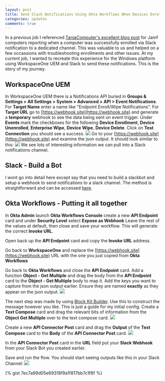 ```yaml
---
layout: post
title: Send Slack Notifications Using Okta Workflows When Devices Enroll or are Wiped From Workspace One UEM
categories: updates
comments: true
---
```


In a previous job I referenced [TaniaComputer's excellent blog post](https://www.taniacomputer.com/?p=58) for Jamf computers reporting when a computer was successfully enrolled via Slack notification to a dedicated channel. This was valuable to us and helped on a few occassions with troubleshooting enrollments and other issues. 
At my current job, I wanted to recreate this experience for the Windows platform using WorkspaceOne UEM and Slack to send these notifications. This is the story of my journey. 

## WorkspaceOne UEM
In WorkspaceOne UEM there is a Notifications API buried in 
**Groups & Settings > All Settings > System > Advanced > API > Event Notifications**.
For **Target Name** enter a name like "Endpoint Enroll/Wipe Notifications".
For **Target URL** go to [https://webhook.site](https://webhook.site) and generate a **temporary** webhook to see the data being sent on event trigger.
Under **Events** mark the checkboxes for the following **Device Enrollment**, **Device Unenrolled**, **Enterprise Wipe**, **Device Wipe**, **Device Delete**.
Click on **Test Connection** you should see a success.
![](/images/notification-events.png)
Go to your [https://webhook.site](https://webhook.site) and examine the json output. It should look similar to this:
![](/images/sample-json.png)
We see lots of interesting information we can pull into a Slack notifications channel.

## Slack - Build a Bot
I wont go into detail here except say that you need to build a slackbot and setup a webhook to send notifications to a slack channel. The method is straightforward and can be accessed [here](https://slack.com/help/articles/115005265063-Incoming-webhooks-for-Slack).

## Okta Workflows - Putting it all together
In **Okta Admin** launch **Okta Workflows Console** create a new **API Endpoint** card and under **Security Level** select **Expose as Webhook**
Leave the rest of the values at default, then close and save your workflow. This will generate the correct **Invoke URL**. 

Open back up the **API Endpoint** card and copy the **Invoke URL** address.

Go back to **WorkspaceOne** and replace the [https://webhook.site](https://webhook.site) URL with the one you just copied from **Okta Workflows**

Go back to **Okta Workflows** and close the **API Endpoint** card. 
Add a function **Object - Get Multiple** and drag the body from the **API Endpoint** card to the **Object - Get Multiple** body to map it. 
Add the keys you want to capture from the json output earlier. Ensure they are named **exactly** as they appear on the json output. 
![](/images/workflow-step-1.png)

The next step was made by using [Block Kit Builder](https://slack.com/events/getting-started-with-block-kit-for-the-non-developer). Use this to construct the message however you like. This is just a guide for my initial config. 
Create a **Text Compose** card and drag the relevant bits of information from the **Object Get Multiple** over to the text compose card. 
![](/images/workflows-step-2.png)

Create a new **API Connector Post** card and drag the **Output** of the **Text Compose** card to the **Body** of the **API Connector Post** card.
![](/images/workflows-step-3.png)

In the **API Connector Post** card in the **URL** field put your **Slack Webhook** from your Slack Bot you created earlier.

Save and run the flow. You should start seeing outputs like this in your Slack Channel:
![](/images/working-bot-example.png)

{% gist 7ec7a99d05e69318f9a1f817bb7c1f8f %}


